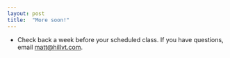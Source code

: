 ```yaml
---
layout: post
title:  "More soon!"
---
```


- Check back a week before your scheduled class. If you have questions, email matt@hillvt.com. 

